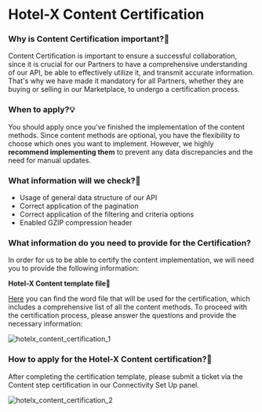 ﻿---
sidebar_position: 2
---

# Hotel-X Content Certification

### Why is Content Certification important?📑

Content Certification is important to ensure a successful collaboration, since it is crucial for our Partners to have a comprehensive understanding of our API, be able to effectively utilize it, and transmit accurate information. That's why we have made it mandatory for all Partners, whether they are buying or selling in our Marketplace, to undergo a certification process.

### When to apply?💡

You should apply once you've finished the implementation of the content methods. Since content methods are optional, you have the flexibility to choose which ones you want to implement. However, we highly **recommend implementing them** to prevent any data discrepancies and the need for manual updates.

### What information will we check?🔎
- Usage of general data structure of our API
- Correct application of the pagination
- Correct application of the filtering and criteria options
- Enabled GZIP compression header

### What information do you need to provide for the Certification?

In order for us to be  able to certify the content implementation, we will need you to provide the following information:

**Hotel-X Content template file📑**

[Here](https://2825176.fs1.hubspotusercontent-na1.net/hubfs/2825176/Hotel-X%20Content%20Template%20File.docx) you can find the word file that will be used for the certification, which includes a comprehensive list of all the content methods. To proceed with the certification process, please answer the questions and provide the necessary information:

![hotelx_content_certification_1](https://storage.travelgate.com/kbase/hotelx_content_certification_1.jpg)

### How to apply for the Hotel-X Content certification?🚀

After completing the certification template, please submit a ticket via the Content step certification in our Connectivity Set Up panel.

![hotelx_content_certification_2](https://storage.travelgate.com/kbase/hotelx_content_certification_2.jpg)